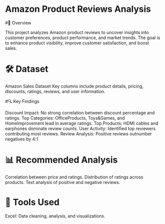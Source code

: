 # Amazon Product Reviews Analysis
#📖 Overview

This project analyzes Amazon product reviews to uncover insights into customer preferences, product performance, and market trends. The goal is to enhance product visibility, improve customer satisfaction, and boost sales.

# 🛠️ Dataset

Amazon Sales Dataset
Key columns include product details, pricing, discounts, ratings, reviews, and user information.

#🔍 Key Findings

Discount Impact: No strong correlation between discount percentage and ratings.
Top Categories: OfficeProducts, Toys&Games, and HomeImprovement lead in average ratings.
Top Products: HDMI cables and earphones dominate review counts.
User Activity: Identified top reviewers contributing most reviews.
Review Analysis: Positive reviews outnumber negatives by 4:1

# 📊 Recommended Analysis

Correlation between price and ratings.
Distribution of ratings across products.
Text analysis of positive and negative reviews.

# 🚀 Tools Used

Excel: Data cleaning, analysis, and visualizations.
